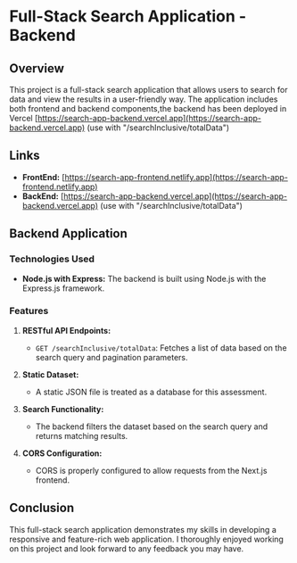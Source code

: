 # Full-Stack Search Application - Backend

## Overview

This project is a full-stack search application that allows users to search for data and view the results in a user-friendly way. The application includes both frontend and backend components,the backend has been deployed in Vercel  [https://search-app-backend.vercel.app](https://search-app-backend.vercel.app) (use with "/searchInclusive/totalData")


## Links 

- **FrontEnd:** [https://search-app-frontend.netlify.app](https://search-app-frontend.netlify.app)
- **BackEnd:** [https://search-app-backend.vercel.app](https://search-app-backend.vercel.app) (use with "/searchInclusive/totalData")

## Backend Application

### Technologies Used

- **Node.js with Express:** The backend is built using Node.js with the Express.js framework.

### Features

1. **RESTful API Endpoints:**
   - `GET /searchInclusive/totalData`: Fetches a list of data based on the search query and pagination parameters.

2. **Static Dataset:**
   - A static JSON file is treated as a database for this assessment.

3. **Search Functionality:**
   - The backend filters the dataset based on the search query and returns matching results.


4. **CORS Configuration:**
   - CORS is properly configured to allow requests from the Next.js frontend.

## Conclusion

This full-stack search application demonstrates my skills in developing a responsive and feature-rich web application. I thoroughly enjoyed working on this project and look forward to any feedback you may have.

